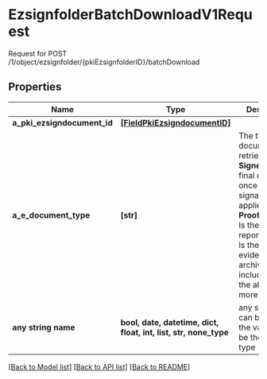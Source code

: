 # EzsignfolderBatchDownloadV1Request

Request for POST /1/object/ezsignfolder/{pkiEzsignfolderID}/batchDownload

## Properties
Name | Type | Description | Notes
------------ | ------------- | ------------- | -------------
**a_pki_ezsigndocument_id** | [**[FieldPkiEzsigndocumentID]**](FieldPkiEzsigndocumentID.md) |  | 
**a_e_document_type** | **[str]** | The type of document to retrieve.  1. **Signed** Is the final document once all signatures were applied. 2. **Proofdocument** Is the evidence report. 3. **Proof** Is the complete evidence archive including all of the above and more. | 
**any string name** | **bool, date, datetime, dict, float, int, list, str, none_type** | any string name can be used but the value must be the correct type | [optional]

[[Back to Model list]](../README.md#documentation-for-models) [[Back to API list]](../README.md#documentation-for-api-endpoints) [[Back to README]](../README.md)


